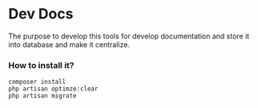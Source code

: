# Dev Docs
The purpose to develop this tools for develop documentation and store it into database and make it centralize. 
### How to install it?
    composer install
    php artisan optimze:clear
    php artisan migrate